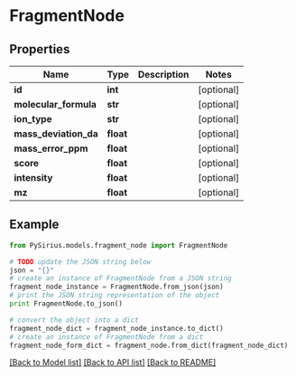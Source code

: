 # FragmentNode



## Properties

Name | Type | Description | Notes
------------ | ------------- | ------------- | -------------
**id** | **int** |  | [optional] 
**molecular_formula** | **str** |  | [optional] 
**ion_type** | **str** |  | [optional] 
**mass_deviation_da** | **float** |  | [optional] 
**mass_error_ppm** | **float** |  | [optional] 
**score** | **float** |  | [optional] 
**intensity** | **float** |  | [optional] 
**mz** | **float** |  | [optional] 

## Example

```python
from PySirius.models.fragment_node import FragmentNode

# TODO update the JSON string below
json = "{}"
# create an instance of FragmentNode from a JSON string
fragment_node_instance = FragmentNode.from_json(json)
# print the JSON string representation of the object
print FragmentNode.to_json()

# convert the object into a dict
fragment_node_dict = fragment_node_instance.to_dict()
# create an instance of FragmentNode from a dict
fragment_node_form_dict = fragment_node.from_dict(fragment_node_dict)
```
[[Back to Model list]](../README.md#documentation-for-models) [[Back to API list]](../README.md#documentation-for-api-endpoints) [[Back to README]](../README.md)


